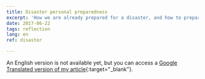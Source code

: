 ```yaml
---
title: Disaster personal preparedness
excerpt: 'How we are already prepared for a disaster, and how to prepare a little bit further'
date: 2017-06-22
tags: reflection
lang: en
ref: disaster

---
```


An English version is not available yet, but you can access a [Google Translated version of my article](http://translate.google.com/translate?js=n&sl=it&tl=en&u=http://erpreciso.github.io/2017/06/22/prepararsi-per-un-disastro-it.html){:target="_blank"}.

